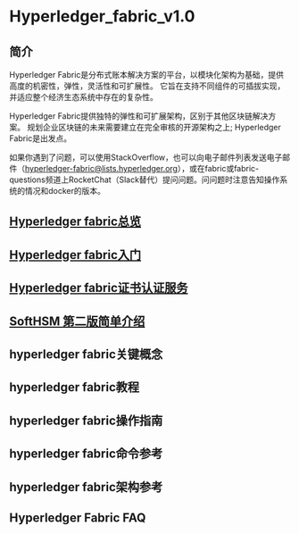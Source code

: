 # Hyperledger_fabric_v1.0
## 简介

Hyperledger Fabric是分布式账本解决方案的平台，以模块化架构为基础，提供高度的机密性，弹性，灵活性和可扩展性。 它旨在支持不同组件的可插拔实现，并适应整个经济生态系统中存在的复杂性。

Hyperledger Fabric提供独特的弹性和可扩展架构，区别于其他区块链解决方案。 规划企业区块链的未来需要建立在完全审核的开源架构之上; Hyperledger Fabric是出发点。

如果你遇到了问题，可以使用StackOverflow，也可以向电子邮件列表发送电子邮件（hyperledger-fabric@lists.hyperledger.org），或在fabric或fabric-questions频道上RocketChat（Slack替代）提问问题。问问题时注意告知操作系统的情况和docker的版本。


## [Hyperledger fabric总览](https://github.com/guoshijiang/Hyperledger_fabric_v1.0/blob/master/content/introduce.md)
## [Hyperledger fabric入门](https://github.com/guoshijiang/Hyperledger_fabric_v1.0/blob/master/content/start.md)
## [Hyperledger fabric证书认证服务](https://github.com/guoshijiang/Hyperledger_fabric_v1.0/blob/master/content/ca.md)
## [SoftHSM 第二版简单介绍](https://github.com/guoshijiang/Hyperledger_fabric_v1.0/blob/master/content/SoftHSM.md)
## hyperledger fabric关键概念
## hyperledger fabric教程
## hyperledger fabric操作指南
## hyperledger fabric命令参考
## hyperledger fabric架构参考
## Hyperledger Fabric FAQ
